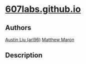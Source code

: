 # [607labs.github.io](http://607labs.github.io/)

## Authors
[Austin Liu (arl96)](https://github.com/aliu139)
[Matthew Maron](https://github.com/ezraadwhite)

## Description
